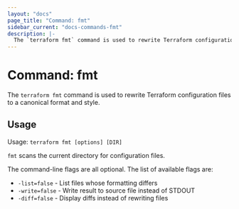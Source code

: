 ```yaml
---
layout: "docs"
page_title: "Command: fmt"
sidebar_current: "docs-commands-fmt"
description: |-
  The `terraform fmt` command is used to rewrite Terraform configuration files to a canonical format and style.
---
```


# Command: fmt

The `terraform fmt` command is used to rewrite Terraform configuration files
to a canonical format and style.

## Usage

Usage: `terraform fmt [options] [DIR]`

`fmt` scans the current directory for configuration files.

The command-line flags are all optional. The list of available flags are:

* `-list=false` - List files whose formatting differs
* `-write=false` - Write result to source file instead of STDOUT
* `-diff=false` - Display diffs instead of rewriting files
